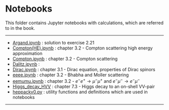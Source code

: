 # Notebooks

This folder contains Jupyter notebooks with calculations, which are referred to in the book.    

----
- [Argand.ipynb](Argand.ipynb) : solution to exercise 2.21
- [Compton(HE).ipynb](Compton(HE).ipynb) : chapter 3.2 - Compton scattering high energy approximation
- [Compton.ipynb](Compton.ipynb) : chapter 3.2 - Compton scattering
- [Dalitz.ipynb](Dalitz.ipynb) : 
- [Dirac.ipynb](Dirac.ipynb) : chapter 3.1 - Dirac equation, properties of Dirac spinors
- [eeee.ipynb](eeee.ipynb) : chapter 3.2 - Bhabha and Moller scattering
- [eemumu.ipynb](eemumu.ipynb) : chapter 3.2 - $e^- e^+ \to \mu^- \mu^+$ and $e^- \mu^- \to e^- \mu^-$
- [Higgs_decay_HVV](Higgs_decay_HVV.ipynb) : chapter 7.3 - Higgs decay to an on-shell VV-pair 
- [heppackv0.py](heppackv0.py) : utility functions and definitions which are used in notebooks  
----
